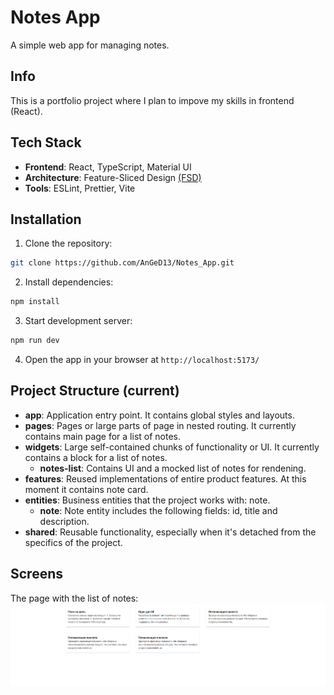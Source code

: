 # Notes App

A simple web app for managing notes.

## Info

This is a portfolio project where I plan to impove my skills in frontend (React).

## Tech Stack

- **Frontend**: React, TypeScript, Material UI
- **Architecture**: Feature-Sliced Design [(FSD)](https://feature-sliced.design/)
- **Tools**: ESLint, Prettier, Vite

## Installation

1. Clone the repository:

```bash
git clone https://github.com/AnGeD13/Notes_App.git
```

2. Install dependencies:

```bash
npm install
```

3. Start development server:

```bash
npm run dev
```

4. Open the app in your browser at `http://localhost:5173/`

## Project Structure (current)
- **app**: Application entry point. It contains global styles and layouts.
- **pages**: Pages or large parts of page in nested routing. It currently contains main page for a list of notes.
- **widgets**: Large self-contained chunks of functionality or UI. It currently contains a block for a list of notes.
    - **notes-list**: Contains UI and a mocked list of notes for rendening.
- **features**: Reused implementations of entire product features. At this moment it contains note card.
- **entities**: Business entities that the project works with: note. 
  - **note**: Note entity includes the following fields: id, title and description.
- **shared**: Reusable functionality, especially when it's detached from the specifics of the project.

## Screens

The page with the list of notes:
![notes list](/public/screens_for_readme/notes-list.png)
